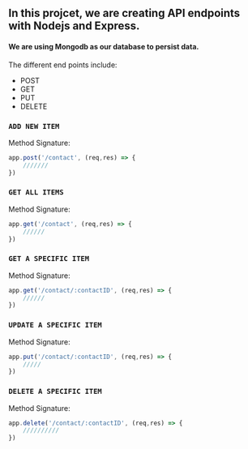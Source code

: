 ## In this projcet, we are creating API endpoints with Nodejs and Express.

#### We are using Mongodb as our database to persist data.

The different end points include:
- POST 
- GET
- PUT 
- DELETE

### `ADD NEW ITEM`

Method Signature:

```js
app.post('/contact', (req,res) => {
    ///////
})
```

### `GET ALL ITEMS`

Method Signature:

```js
app.get('/contact', (req,res) => {
    //////
})
```

### `GET A SPECIFIC ITEM`

Method Signature:

```js
app.get('/contact/:contactID', (req,res) => {
    //////
})
```

### `UPDATE A SPECIFIC ITEM`

Method Signature:

```js
app.put('/contact/:contactID', (req,res) => {
    /////
})
```

### `DELETE A SPECIFIC ITEM`

Method Signature:

```js
app.delete('/contact/:contactID', (req,res) => {
    //////////
})
```